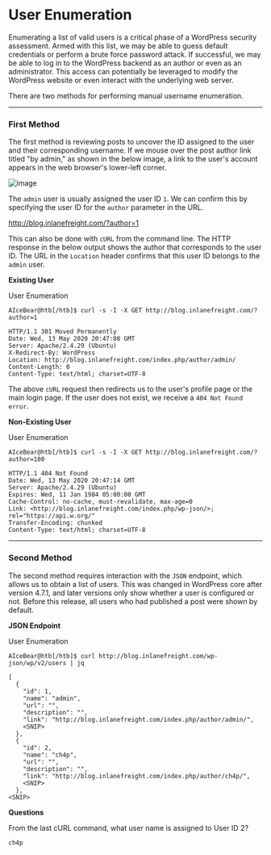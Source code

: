 # User Enumeration

Enumerating a list of valid users is a critical phase of a WordPress security assessment. Armed with this list, we may be able to guess default credentials or perform a brute force password attack. If successful, we may be able to log in to the WordPress backend as an author or even as an administrator. This access can potentially be leveraged to modify the WordPress website or even interact with the underlying web server.

There are two methods for performing manual username enumeration.

***

### First Method

The first method is reviewing posts to uncover the ID assigned to the user and their corresponding username. If we mouse over the post author link titled "by admin," as shown in the below image, a link to the user's account appears in the web browser's lower-left corner.

![image](https://academy.hackthebox.com/storage/modules/17/by-admin.png)

The `admin` user is usually assigned the user ID `1`. We can confirm this by specifying the user ID for the `author` parameter in the URL.

http://blog.inlanefreight.com/?author=1

This can also be done with `cURL` from the command line. The HTTP response in the below output shows the author that corresponds to the user ID. The URL in the `Location` header confirms that this user ID belongs to the `admin` user.

**Existing User**

User Enumeration

```shell-session
AIceBear@htb[/htb]$ curl -s -I -X GET http://blog.inlanefreight.com/?author=1

HTTP/1.1 301 Moved Permanently
Date: Wed, 13 May 2020 20:47:08 GMT
Server: Apache/2.4.29 (Ubuntu)
X-Redirect-By: WordPress
Location: http://blog.inlanefreight.com/index.php/author/admin/
Content-Length: 0
Content-Type: text/html; charset=UTF-8
```

The above `cURL` request then redirects us to the user's profile page or the main login page. If the user does not exist, we receive a `404 Not Found error`.

**Non-Existing User**

User Enumeration

```shell-session
AIceBear@htb[/htb]$ curl -s -I -X GET http://blog.inlanefreight.com/?author=100

HTTP/1.1 404 Not Found
Date: Wed, 13 May 2020 20:47:14 GMT
Server: Apache/2.4.29 (Ubuntu)
Expires: Wed, 11 Jan 1984 05:00:00 GMT
Cache-Control: no-cache, must-revalidate, max-age=0
Link: <http://blog.inlanefreight.com/index.php/wp-json/>; rel="https://api.w.org/"
Transfer-Encoding: chunked
Content-Type: text/html; charset=UTF-8
```

***

### Second Method

The second method requires interaction with the `JSON` endpoint, which allows us to obtain a list of users. This was changed in WordPress core after version 4.7.1, and later versions only show whether a user is configured or not. Before this release, all users who had published a post were shown by default.

**JSON Endpoint**

User Enumeration

```shell-session
AIceBear@htb[/htb]$ curl http://blog.inlanefreight.com/wp-json/wp/v2/users | jq

[
  {
    "id": 1,
    "name": "admin",
    "url": "",
    "description": "",
    "link": "http://blog.inlanefreight.com/index.php/author/admin/",
    <SNIP>
  },
  {
    "id": 2,
    "name": "ch4p",
    "url": "",
    "description": "",
    "link": "http://blog.inlanefreight.com/index.php/author/ch4p/",
    <SNIP>
  },
<SNIP>
```

**Questions**

From the last cURL command, what user name is assigned to User ID 2?

```
ch4p
```
